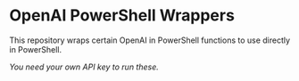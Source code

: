 # OpenAI PowerShell Wrappers

This repository wraps certain OpenAI in PowerShell functions to use directly in PowerShell.

*You need your own API key to run these.*
